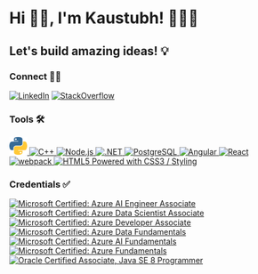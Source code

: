 <!--
**LordKa0S/LordKa0S** is a ✨ _special_ ✨ repository because its `README.md` (this file) appears on your GitHub profile.

Here are some ideas to get you started:

- 🔭 I’m currently working on ...
- 🌱 I’m currently learning ...
- 👯 I’m looking to collaborate on ...
- 🤔 I’m looking for help with ...
- 💬 Ask me about ...
- 📫 How to reach me: ...
- 😄 Pronouns: ...
- ⚡ Fun fact: ...
-->

# Hi 👋🏽, I'm Kaustubh! 👨🏾‍💻
## Let's build amazing ideas! 💡
### Connect 🤝🏽
<a href="https://www.linkedin.com/in/kaustubhbadrike/" target="_blank"><img src="https://content.linkedin.com/content/dam/me/business/en-us/amp/brand-site/v2/bg/LI-Bug.svg.original.svg" height="32" alt="LinkedIn"  title="LinkedIn" /></a>
<a href="https://stackoverflow.com/users/8944414/kaustubh-badrike" target="_blank"><img src="https://raw.githubusercontent.com/StackExchange/Stacks-Icons/production/src/Icon/LogoGlyph.svg" height="32" alt="StackOverflow" title="StackOverflow" /></a>
### Tools 🛠
<a href="https://www.python.org/" target="_blank">
  <img src="https://raw.githubusercontent.com/python/cpython/main/PC/icons/logo.svg" height="32" alt="Python" title="Python" />
</a>
<a href="https://isocpp.org/" target="_blank">
  <img src="https://raw.githubusercontent.com/isocpp/logos/master/cpp_logo.svg" height="32" alt="C++" title="C++" />
</a>
<a href="https://nodejs.org/" target="_blank">
  <img src="https://nodejs.org/static/images/logo-hexagon.svg" height="32" alt="Node.js" title="Node.js" />
</a>
<a href="https://dotnet.microsoft.com/" target="_blank">
  <img src="https://raw.githubusercontent.com/dotnet/brand/main/logo/dotnet-logo.svg" height="32" alt=".NET" title=".NET" />
</a>
<a href="https://www.postgresql.org/" target="_blank">
  <img src="https://wiki.postgresql.org/images/a/a4/PostgreSQL_logo.3colors.svg" height="32" alt="PostgreSQL" title="PostgreSQL" />
</a>
<a href="https://angular.io/" target="_blank">
  <img src="https://angular.io/assets/images/logos/angular/angular.svg" height="32" alt="Angular" title="Angular" />
</a>
<a href="https://reactjs.org/" target="_blank">
  <img src="https://raw.githubusercontent.com/reactjs/reactjs.org/main/src/icons/logo.svg" height="32" alt="React" title="React" />
</a>
<a href="https://webpack.js.org/" target="_blank">
  <img src="https://raw.githubusercontent.com/webpack/media/master/logo/icon.svg" height="32" alt="webpack" title="webpack" />
</a>
<a href="http://www.w3.org/html/logo/">
  <img src="https://www.w3.org/html/logo/badge/html5-badge-h-css3.png" height="32" alt="HTML5 Powered with CSS3 / Styling" title="HTML5 Powered with CSS3 / Styling">
</a>

### Credentials ✅
<!--START_SECTION:badges-->

[![Microsoft Certified: Azure AI Engineer Associate](https://images.credly.com/size/110x110/images/1fab226c-0e60-4b45-9853-1905a4b6853a/azure-ai-engineer-600x600.png)](http://www.credly.com/badges/2325f459-af1d-4cd7-81d9-d4176f5ab265 "Microsoft Certified: Azure AI Engineer Associate")
[![Microsoft Certified: Azure Data Scientist Associate](https://images.credly.com/size/110x110/images/5c8fca38-b0d2-49e5-9ad2-f3f8e79b327f/azure-data-scientist-associate-600x600.png)](http://www.credly.com/badges/04448282-526f-40a1-9902-b4e5bd6a28a3 "Microsoft Certified: Azure Data Scientist Associate")
[![Microsoft Certified: Azure Developer Associate](https://images.credly.com/size/110x110/images/63316b60-f62d-4e51-aacc-c23cb850089c/azure-developer-associate-600x600.png)](http://www.credly.com/badges/e6a1d6b1-9774-4174-b281-b7682322a426 "Microsoft Certified: Azure Developer Associate")
[![Microsoft Certified: Azure Data Fundamentals](https://images.credly.com/size/110x110/images/70eb1e3f-d4de-4377-a062-b20fb29594ea/azure-data-fundamentals-600x600.png)](http://www.credly.com/badges/fe1a56f4-572e-47e1-9fe9-56f8f688a2ab "Microsoft Certified: Azure Data Fundamentals")
[![Microsoft Certified: Azure AI Fundamentals](https://images.credly.com/size/110x110/images/4136ced8-75d5-4afb-8677-40b6236e2672/azure-ai-fundamentals-600x600.png)](http://www.credly.com/badges/01aaa1a5-b3d4-4b2f-81e5-21e32c4c8c82 "Microsoft Certified: Azure AI Fundamentals")
[![Microsoft Certified: Azure Fundamentals](https://images.credly.com/size/110x110/images/6a254dad-77e5-4e71-8049-94e5c7a15981/azure-fundamentals-600x600.png)](http://www.credly.com/badges/0a89c1fe-a1b4-4829-ab8d-d81e9b18e684 "Microsoft Certified: Azure Fundamentals")
[![Oracle Certified Associate, Java SE 8 Programmer](https://images.credly.com/size/110x110/images/a9848abf-f8bd-474d-a9b4-6086da11a916/Oracle_Associates_Badge__1_.png)](http://www.credly.com/badges/d159eb3c-25f9-4b30-aa1f-3a370d4ce4ea "Oracle Certified Associate, Java SE 8 Programmer")
<!--END_SECTION:badges-->
